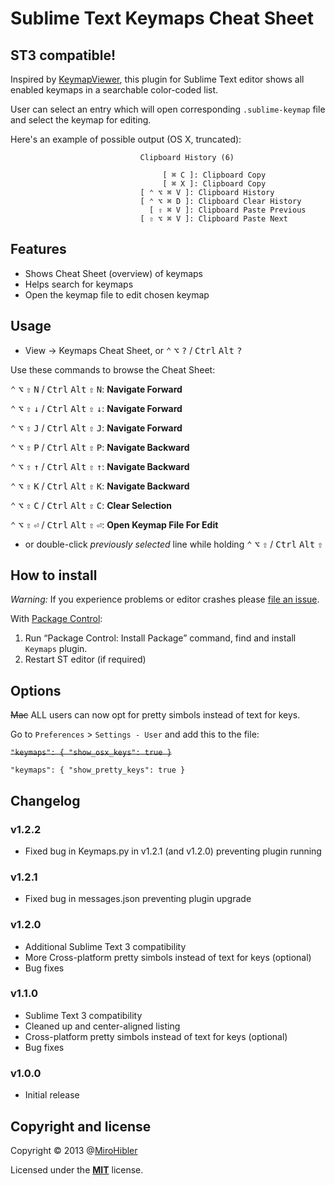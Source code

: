 # Sublime Text Keymaps Cheat Sheet

## ST3 compatible!

Inspired by [KeymapViewer](https://github.com/wwwjfy/KeymapViewer), this plugin for Sublime Text editor shows all enabled keymaps in a searchable color-coded list.

User can select an entry which will open corresponding `.sublime-keymap` file and select the keymap for editing.

Here's an example of possible output (OS X, truncated):
```
                             Clipboard History (6)                              

                                  [ ⌘ C ]: Clipboard Copy
                                  [ ⌘ X ]: Clipboard Copy
                             [ ⌃ ⌥ ⌘ V ]: Clipboard History
                             [ ⌃ ⌥ ⌘ D ]: Clipboard Clear History
                               [ ⇧ ⌘ V ]: Clipboard Paste Previous
                             [ ⇧ ⌥ ⌘ V ]: Clipboard Paste Next
```

## Features

- Shows Cheat Sheet (overview) of keymaps
- Helps search for keymaps
- Open the keymap file to edit chosen keymap

## Usage

- View -> Keymaps Cheat Sheet, or <kbd>⌃</kbd> <kbd>⌥</kbd> <kbd>?</kbd> / <kbd>Ctrl</kbd> <kbd>Alt</kbd> <kbd>?</kbd>

Use these commands to browse the Cheat Sheet:

<kbd>⌃</kbd> <kbd>⌥</kbd> <kbd>⇧</kbd> <kbd>N</kbd> / <kbd>Ctrl</kbd> <kbd>Alt</kbd> <kbd>⇧</kbd> <kbd>N</kbd>: **Navigate Forward**

<kbd>⌃</kbd> <kbd>⌥</kbd> <kbd>⇧</kbd> <kbd>↓</kbd> / <kbd>Ctrl</kbd> <kbd>Alt</kbd> <kbd>⇧</kbd> <kbd>↓</kbd>: **Navigate Forward**

<kbd>⌃</kbd> <kbd>⌥</kbd> <kbd>⇧</kbd> <kbd>J</kbd> / <kbd>Ctrl</kbd> <kbd>Alt</kbd> <kbd>⇧</kbd> <kbd>J</kbd>: **Navigate Forward**

<kbd>⌃</kbd> <kbd>⌥</kbd> <kbd>⇧</kbd> <kbd>P</kbd> / <kbd>Ctrl</kbd> <kbd>Alt</kbd> <kbd>⇧</kbd> <kbd>P</kbd>: **Navigate Backward**

<kbd>⌃</kbd> <kbd>⌥</kbd> <kbd>⇧</kbd> <kbd>↑</kbd> / <kbd>Ctrl</kbd> <kbd>Alt</kbd> <kbd>⇧</kbd> <kbd>↑</kbd>: **Navigate Backward**

<kbd>⌃</kbd> <kbd>⌥</kbd> <kbd>⇧</kbd> <kbd>K</kbd> / <kbd>Ctrl</kbd> <kbd>Alt</kbd> <kbd>⇧</kbd> <kbd>K</kbd>: **Navigate Backward**

<kbd>⌃</kbd> <kbd>⌥</kbd> <kbd>⇧</kbd> <kbd>C</kbd> / <kbd>Ctrl</kbd> <kbd>Alt</kbd> <kbd>⇧</kbd> <kbd>C</kbd>: **Clear Selection**

<kbd>⌃</kbd> <kbd>⌥</kbd> <kbd>⇧</kbd> <kbd>⏎</kbd> / <kbd>Ctrl</kbd> <kbd>Alt</kbd> <kbd>⇧</kbd> <kbd>⏎</kbd>: **Open Keymap File For Edit**

- or double-click _previously selected_ line while holding <kbd>⌃</kbd> <kbd>⌥</kbd> <kbd>⇧</kbd> / <kbd>Ctrl</kbd> <kbd>Alt</kbd> <kbd>⇧</kbd>

## How to install

*Warning:* If you experience problems or editor crashes please [file an issue](https://github.com/MiroHibler/sublime-keymaps/issues).

With [Package Control](http://wbond.net/sublime_packages/package_control):

1. Run “Package Control: Install Package” command, find and install `Keymaps` plugin.
2. Restart ST editor (if required)

## Options

~~Mac~~ ALL users can now opt for pretty simbols instead of text for keys.

Go to `Preferences` > `Settings - User` and add this to the file:

~~`"keymaps": { "show_osx_keys": true }`~~

`"keymaps": { "show_pretty_keys": true }`


## Changelog

### v1.2.2

* Fixed bug in Keymaps.py in v1.2.1 (and v1.2.0) preventing plugin running

### v1.2.1

* Fixed bug in messages.json preventing plugin upgrade

### v1.2.0

* Additional Sublime Text 3 compatibility
* More Cross-platform pretty simbols instead of text for keys (optional)
* Bug fixes

### v1.1.0

* Sublime Text 3 compatibility
* Cleaned up and center-aligned listing
* Cross-platform pretty simbols instead of text for keys (optional)
* Bug fixes

### v1.0.0

* Initial release

## Copyright and license

Copyright © 2013 @[MiroHibler](http://twitter.com/MiroHibler) 

Licensed under the [**MIT**](./LICENSE.txt) license.